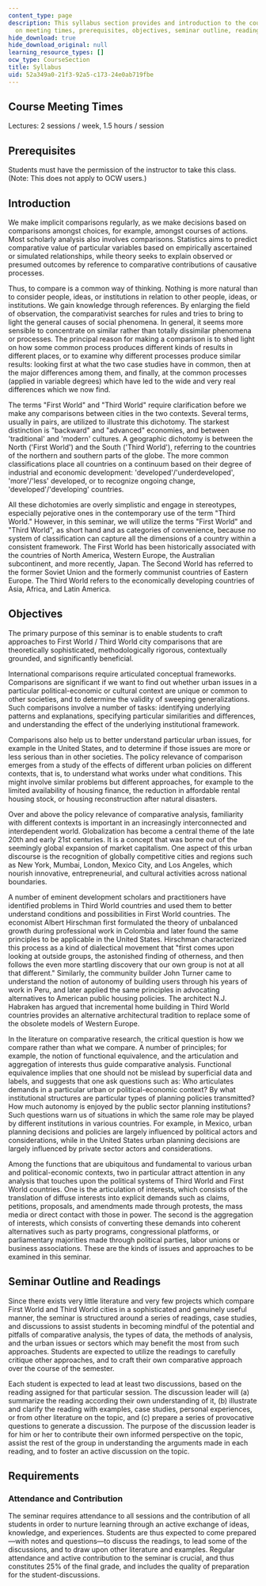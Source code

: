 ```yaml
---
content_type: page
description: This syllabus section provides and introduction to the course and information
  on meeting times, prerequisites, objectives, seminar outline, readings, and requirements.
hide_download: true
hide_download_original: null
learning_resource_types: []
ocw_type: CourseSection
title: Syllabus
uid: 52a349a0-21f3-92a5-c173-24e0ab719fbe
---
```


Course Meeting Times
--------------------

Lectures: 2 sessions / week, 1.5 hours / session

Prerequisites
-------------

Students must have the permission of the instructor to take this class. (Note: This does not apply to OCW users.)

Introduction
------------

We make implicit comparisons regularly, as we make decisions based on comparisons amongst choices, for example, amongst courses of actions. Most scholarly analysis also involves comparisons. Statistics aims to predict comparative value of particular variables based on empirically ascertained or simulated relationships, while theory seeks to explain observed or presumed outcomes by reference to comparative contributions of causative processes.

Thus, to compare is a common way of thinking. Nothing is more natural than to consider people, ideas, or institutions in relation to other people, ideas, or institutions. We gain knowledge through references. By enlarging the field of observation, the comparativist searches for rules and tries to bring to light the general causes of social phenomena. In general, it seems more sensible to concentrate on similar rather than totally dissimilar phenomena or processes. The principal reason for making a comparison is to shed light on how some common process produces different kinds of results in different places, or to examine why different processes produce similar results: looking first at what the two case studies have in common, then at the major differences among them, and finally, at the common processes (applied in variable degrees) which have led to the wide and very real differences which we now find.

The terms "First World" and "Third World" require clarification before we make any comparisons between cities in the two contexts. Several terms, usually in pairs, are utilized to illustrate this dichotomy. The starkest distinction is "backward" and "advanced" economies, and between 'traditional' and 'modern' cultures. A geographic dichotomy is between the North ('First World') and the South ('Third World'), referring to the countries of the northern and southern parts of the globe. The more common classifications place all countries on a continuum based on their degree of industrial and economic development: 'developed'/'underdeveloped', 'more'/'less' developed, or to recognize ongoing change, 'developed'/'developing' countries.

All these dichotomies are overly simplistic and engage in stereotypes, especially pejorative ones in the contemporary use of the term "Third World." However, in this seminar, we will utilize the terms "First World" and "Third World", as short hand and as categories of convenience, because no system of classification can capture all the dimensions of a country within a consistent framework. The First World has been historically associated with the countries of North America, Western Europe, the Australian subcontinent, and more recently, Japan. The Second World has referred to the former Soviet Union and the formerly communist countries of Eastern Europe. The Third World refers to the economically developing countries of Asia, Africa, and Latin America.

Objectives
----------

The primary purpose of this seminar is to enable students to craft approaches to First World / Third World city comparisons that are theoretically sophisticated, methodologically rigorous, contextually grounded, and significantly beneficial.

International comparisons require articulated conceptual frameworks. Comparisons are significant if we want to find out whether urban issues in a particular political-economic or cultural context are unique or common to other societies, and to determine the validity of sweeping generalizations. Such comparisons involve a number of tasks: identifying underlying patterns and explanations, specifying particular similarities and differences, and understanding the effect of the underlying institutional framework.

Comparisons also help us to better understand particular urban issues, for example in the United States, and to determine if those issues are more or less serious than in other societies. The policy relevance of comparison emerges from a study of the effects of different urban policies on different contexts, that is, to understand what works under what conditions. This might involve similar problems but different approaches, for example to the limited availability of housing finance, the reduction in affordable rental housing stock, or housing reconstruction after natural disasters.

Over and above the policy relevance of comparative analysis, familiarity with different contexts is important in an increasingly interconnected and interdependent world. Globalization has become a central theme of the late 20th and early 21st centuries. It is a concept that was borne out of the seemingly global expansion of market capitalism. One aspect of this urban discourse is the recognition of globally competitive cities and regions such as New York, Mumbai, London, Mexico City, and Los Angeles, which nourish innovative, entrepreneurial, and cultural activities across national boundaries.

A number of eminent development scholars and practitioners have identified problems in Third World countries and used them to better understand conditions and possibilities in First World countries. The economist Albert Hirschman first formulated the theory of unbalanced growth during professional work in Colombia and later found the same principles to be applicable in the United States. Hirschman characterized this process as a kind of dialectical movement that "first comes upon looking at outside groups, the astonished finding of otherness, and then follows the even more startling discovery that our own group is not at all that different." Similarly, the community builder John Turner came to understand the notion of autonomy of building users through his years of work in Peru, and later applied the same principles in advocating alternatives to American public housing policies. The architect N.J. Habraken has argued that incremental home building in Third World countries provides an alternative architectural tradition to replace some of the obsolete models of Western Europe.

In the literature on comparative research, the critical question is how we compare rather than what we compare. A number of principles; for example, the notion of functional equivalence, and the articulation and aggregation of interests thus guide comparative analysis. Functional equivalence implies that one should not be mislead by superficial data and labels, and suggests that one ask questions such as: Who articulates demands in a particular urban or political-economic context? By what institutional structures are particular types of planning policies transmitted? How much autonomy is enjoyed by the public sector planning institutions? Such questions warn us of situations in which the same role may be played by different institutions in various countries. For example, in Mexico, urban planning decisions and policies are largely influenced by political actors and considerations, while in the United States urban planning decisions are largely influenced by private sector actors and considerations.

Among the functions that are ubiquitous and fundamental to various urban and political-economic contexts, two in particular attract attention in any analysis that touches upon the political systems of Third World and First World countries. One is the articulation of interests, which consists of the translation of diffuse interests into explicit demands such as claims, petitions, proposals, and amendments made through protests, the mass media or direct contact with those in power. The second is the aggregation of interests, which consists of converting these demands into coherent alternatives such as party programs, congressional platforms, or parliamentary majorities made through political parties, labor unions or business associations. These are the kinds of issues and approaches to be examined in this seminar.

Seminar Outline and Readings
----------------------------

Since there exists very little literature and very few projects which compare First World and Third World cities in a sophisticated and genuinely useful manner, the seminar is structured around a series of readings, case studies, and discussions to assist students in becoming mindful of the potential and pitfalls of comparative analysis, the types of data, the methods of analysis, and the urban issues or sectors which may benefit the most from such approaches. Students are expected to utilize the readings to carefully critique other approaches, and to craft their own comparative approach over the course of the semester.

Each student is expected to lead at least two discussions, based on the reading assigned for that particular session. The discussion leader will (a) summarize the reading according their own understanding of it, (b) illustrate and clarify the reading with examples, case studies, personal experiences, or from other literature on the topic, and (c) prepare a series of provocative questions to generate a discussion. The purpose of the discussion leader is for him or her to contribute their own informed perspective on the topic, assist the rest of the group in understanding the arguments made in each reading, and to foster an active discussion on the topic.

Requirements
------------

### Attendance and Contribution

The seminar requires attendance to all sessions and the contribution of all students in order to nurture learning through an active exchange of ideas, knowledge, and experiences. Students are thus expected to come prepared—with notes and questions—to discuss the readings, to lead some of the discussions, and to draw upon other literature and examples. Regular attendance and active contribution to the seminar is crucial, and thus constitutes 25% of the final grade, and includes the quality of preparation for the student-discussions.